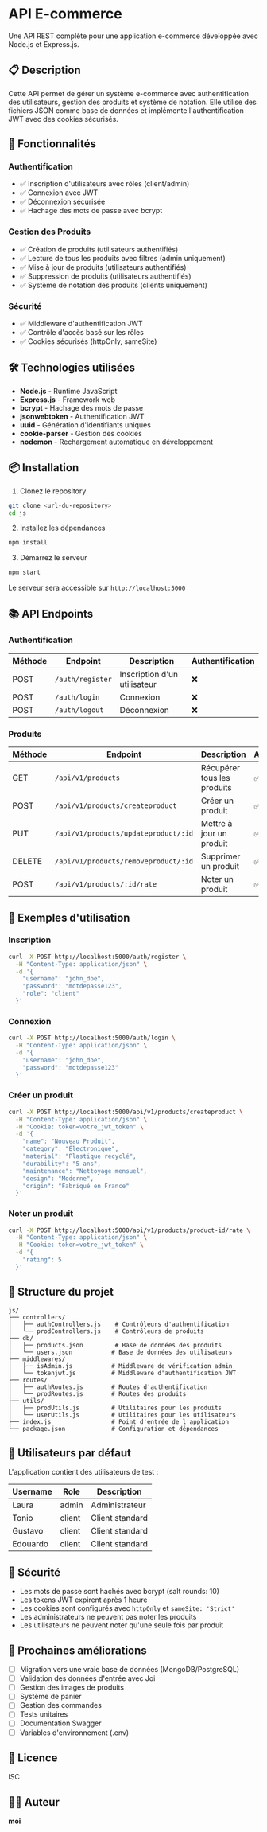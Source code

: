 # API E-commerce

Une API REST complète pour une application e-commerce développée avec Node.js et Express.js.

## 📋 Description

Cette API permet de gérer un système e-commerce avec authentification des utilisateurs, gestion des produits et système de notation. Elle utilise des fichiers JSON comme base de données et implémente l'authentification JWT avec des cookies sécurisés.

## 🚀 Fonctionnalités

### Authentification
- ✅ Inscription d'utilisateurs avec rôles (client/admin)
- ✅ Connexion avec JWT
- ✅ Déconnexion sécurisée
- ✅ Hachage des mots de passe avec bcrypt

### Gestion des Produits
- ✅ Création de produits (utilisateurs authentifiés)
- ✅ Lecture de tous les produits avec filtres (admin uniquement)
- ✅ Mise à jour de produits (utilisateurs authentifiés)
- ✅ Suppression de produits (utilisateurs authentifiés)
- ✅ Système de notation des produits (clients uniquement)

### Sécurité
- ✅ Middleware d'authentification JWT
- ✅ Contrôle d'accès basé sur les rôles
- ✅ Cookies sécurisés (httpOnly, sameSite)

## 🛠️ Technologies utilisées

- **Node.js** - Runtime JavaScript
- **Express.js** - Framework web
- **bcrypt** - Hachage des mots de passe
- **jsonwebtoken** - Authentification JWT
- **uuid** - Génération d'identifiants uniques
- **cookie-parser** - Gestion des cookies
- **nodemon** - Rechargement automatique en développement

## 📦 Installation

1. Clonez le repository
```bash
git clone <url-du-repository>
cd js
```

2. Installez les dépendances
```bash
npm install
```

3. Démarrez le serveur
```bash
npm start
```

Le serveur sera accessible sur `http://localhost:5000`

## 📚 API Endpoints

### Authentification

| Méthode | Endpoint | Description | Authentification |
|---------|----------|-------------|------------------|
| POST | `/auth/register` | Inscription d'un utilisateur | ❌ |
| POST | `/auth/login` | Connexion | ❌ |
| POST | `/auth/logout` | Déconnexion | ❌ |

### Produits

| Méthode | Endpoint | Description | Authentification |
|---------|----------|-------------|------------------|
| GET | `/api/v1/products` | Récupérer tous les produits | ✅ Admin |
| POST | `/api/v1/products/createproduct` | Créer un produit | ✅ |
| PUT | `/api/v1/products/updateproduct/:id` | Mettre à jour un produit | ✅ |
| DELETE | `/api/v1/products/removeproduct/:id` | Supprimer un produit | ✅ |
| POST | `/api/v1/products/:id/rate` | Noter un produit | ✅ Client |

## 🔧 Exemples d'utilisation

### Inscription
```bash
curl -X POST http://localhost:5000/auth/register \
  -H "Content-Type: application/json" \
  -d '{
    "username": "john_doe",
    "password": "motdepasse123",
    "role": "client"
  }'
```

### Connexion
```bash
curl -X POST http://localhost:5000/auth/login \
  -H "Content-Type: application/json" \
  -d '{
    "username": "john_doe",
    "password": "motdepasse123"
  }'
```

### Créer un produit
```bash
curl -X POST http://localhost:5000/api/v1/products/createproduct \
  -H "Content-Type: application/json" \
  -H "Cookie: token=votre_jwt_token" \
  -d '{
    "name": "Nouveau Produit",
    "category": "Électronique",
    "material": "Plastique recyclé",
    "durability": "5 ans",
    "maintenance": "Nettoyage mensuel",
    "design": "Moderne",
    "origin": "Fabriqué en France"
  }'
```

### Noter un produit
```bash
curl -X POST http://localhost:5000/api/v1/products/product-id/rate \
  -H "Content-Type: application/json" \
  -H "Cookie: token=votre_jwt_token" \
  -d '{
    "rating": 5
  }'
```

## 📁 Structure du projet

```
js/
├── controllers/
│   ├── authControllers.js    # Contrôleurs d'authentification
│   └── prodControllers.js    # Contrôleurs de produits
├── db/
│   ├── products.json         # Base de données des produits
│   └── users.json           # Base de données des utilisateurs
├── middlewares/
│   ├── isAdmin.js           # Middleware de vérification admin
│   └── tokenjwt.js          # Middleware d'authentification JWT
├── routes/
│   ├── authRoutes.js        # Routes d'authentification
│   └── prodRoutes.js        # Routes des produits
├── utils/
│   ├── prodUtils.js         # Utilitaires pour les produits
│   └── userUtils.js         # Utilitaires pour les utilisateurs
├── index.js                 # Point d'entrée de l'application
└── package.json             # Configuration et dépendances
```

## 👥 Utilisateurs par défaut

L'application contient des utilisateurs de test :

| Username | Role | Description |
|----------|------|-------------|
| Laura | admin | Administrateur |
| Tonio | client | Client standard |
| Gustavo | client | Client standard |
| Edouardo | client | Client standard |

## 🔐 Sécurité

- Les mots de passe sont hachés avec bcrypt (salt rounds: 10)
- Les tokens JWT expirent après 1 heure
- Les cookies sont configurés avec `httpOnly` et `sameSite: 'Strict'`
- Les administrateurs ne peuvent pas noter les produits
- Les utilisateurs ne peuvent noter qu'une seule fois par produit

## 🚀 Prochaines améliorations

- [ ] Migration vers une vraie base de données (MongoDB/PostgreSQL)
- [ ] Validation des données d'entrée avec Joi
- [ ] Gestion des images de produits
- [ ] Système de panier
- [ ] Gestion des commandes
- [ ] Tests unitaires
- [ ] Documentation Swagger
- [ ] Variables d'environnement (.env)

## 📝 Licence

ISC

## 👨‍💻 Auteur

**moi**